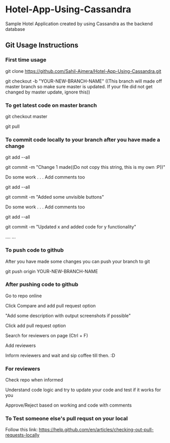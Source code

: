 # Hotel-App-Using-Cassandra
Sample Hotel Application created by using Cassandra as the backend database

## Git Usage Instructions

### First time usage

git clone https://github.com/Sahil-Ajmera/Hotel-App-Using-Cassandra.git

git checkout -b "YOUR-NEW-BRANCH-NAME" ((This branch will made off master branch so make sure master is updated. If your file did not get changed by master update, ignore this))

### To get latest code on master branch

git checkout master

git pull

### To commit code locally to your branch after you have made a change

git add --all 

git commit -m "Change 1 made((Do not copy this string, this is my own :P))"

Do  some work . . . Add comments too

git add --all

git commit -m "Added some unvisible buttons"

Do  some work . . . Add comments too

git add --all

git commit -m "Updated x and added code for y functionality"

....
...


### To push code to github

After you have made some changes you can push your branch to git

git push origin YOUR-NEW-BRANCH-NAME

### After pushing code to github

Go to repo online

Click Compare and add pull request option

"Add some description with output screenshots if possible"

Click add pull request option

Search for reviewers on page (Ctrl + F)

Add reviewers

Inform reviewers and wait and sip coffee till then. :D

### For reviewers

Check repo when informed

Understand code logic and try to update your code and test if it works for you

Approve/Reject based on working and code with comments 

### To Test someone else's pull requst on your local
Follow this link:
https://help.github.com/en/articles/checking-out-pull-requests-locally
